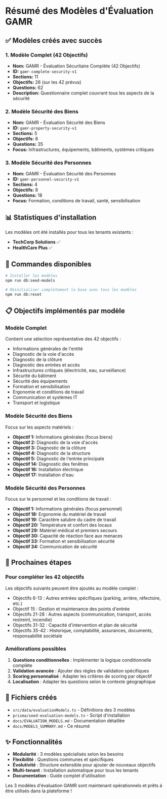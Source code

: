 # Résumé des Modèles d'Évaluation GAMR

## ✅ Modèles créés avec succès

### 1. Modèle Complet (42 Objectifs)
- **Nom:** GAMR - Évaluation Sécuritaire Complète (42 Objectifs)
- **ID:** `gamr-complete-security-v1`
- **Sections:** 11
- **Objectifs:** 26 (sur les 42 prévus)
- **Questions:** 62
- **Description:** Questionnaire complet couvrant tous les aspects de la sécurité

### 2. Modèle Sécurité des Biens
- **Nom:** GAMR - Évaluation Sécurité des Biens
- **ID:** `gamr-property-security-v1`
- **Sections:** 5
- **Objectifs:** 8
- **Questions:** 35
- **Focus:** Infrastructures, équipements, bâtiments, systèmes critiques

### 3. Modèle Sécurité des Personnes
- **Nom:** GAMR - Évaluation Sécurité des Personnes
- **ID:** `gamr-personnel-security-v1`
- **Sections:** 4
- **Objectifs:** 8
- **Questions:** 18
- **Focus:** Formation, conditions de travail, santé, sensibilisation

## 📊 Statistiques d'installation

Les modèles ont été installés pour tous les tenants existants :
- **TechCorp Solutions** ✅
- **HealthCare Plus** ✅

## 🔧 Commandes disponibles

```bash
# Installer les modèles
npm run db:seed-models

# Réinitialiser complètement la base avec tous les modèles
npm run db:reset
```

## 📋 Objectifs implémentés par modèle

### Modèle Complet
Contient une sélection représentative des 42 objectifs :
- Informations générales de l'entité
- Diagnostic de la voie d'accès
- Diagnostic de la clôture
- Diagnostic des entrées et accès
- Infrastructures critiques (électricité, eau, surveillance)
- Sécurité du bâtiment
- Sécurité des équipements
- Formation et sensibilisation
- Ergonomie et conditions de travail
- Communication et systèmes IT
- Transport et logistique

### Modèle Sécurité des Biens
Focus sur les aspects matériels :
- **Objectif 1:** Informations générales (focus biens)
- **Objectif 2:** Diagnostic de la voie d'accès
- **Objectif 3:** Diagnostic de la clôture
- **Objectif 4:** Diagnostic de la structure
- **Objectif 5:** Diagnostic de l'entrée principale
- **Objectif 14:** Diagnostic des fenêtres
- **Objectif 16:** Installation électrique
- **Objectif 17:** Installation d'eau

### Modèle Sécurité des Personnes
Focus sur le personnel et les conditions de travail :
- **Objectif 1:** Informations générales (focus personnel)
- **Objectif 18:** Ergonomie du matériel de travail
- **Objectif 19:** Caractère salubre du cadre de travail
- **Objectif 20:** Température et confort des locaux
- **Objectif 29:** Matériel médical et premiers secours
- **Objectif 30:** Capacité de réaction face aux menaces
- **Objectif 33:** Formation et sensibilisation sécurité
- **Objectif 34:** Communication de sécurité

## 🚀 Prochaines étapes

### Pour compléter les 42 objectifs
Les objectifs suivants peuvent être ajoutés au modèle complet :
- Objectifs 6-13 : Autres entrées spécifiques (parking, arrière, réfectoire, etc.)
- Objectif 15 : Gestion et maintenance des points d'entrée
- Objectifs 21-28 : Autres aspects (communication, transport, accès restreint, incendie)
- Objectifs 31-32 : Capacité d'intervention et plan de sécurité
- Objectifs 35-42 : Historique, comptabilité, assurances, documents, responsabilité sociétale

### Améliorations possibles
1. **Questions conditionnelles** : Implémenter la logique conditionnelle complète
2. **Validation avancée** : Ajouter des règles de validation spécifiques
3. **Scoring personnalisé** : Adapter les critères de scoring par objectif
4. **Localisation** : Adapter les questions selon le contexte géographique

## 📁 Fichiers créés

- `src/data/evaluationModels.ts` - Définitions des 3 modèles
- `prisma/seed-evaluation-models.ts` - Script d'installation
- `docs/EVALUATION_MODELS.md` - Documentation détaillée
- `docs/MODELS_SUMMARY.md` - Ce résumé

## ✨ Fonctionnalités

- **Modularité** : 3 modèles spécialisés selon les besoins
- **Flexibilité** : Questions communes et spécifiques
- **Évolutivité** : Structure extensible pour ajouter de nouveaux objectifs
- **Multi-tenant** : Installation automatique pour tous les tenants
- **Documentation** : Guide complet d'utilisation

Les 3 modèles d'évaluation GAMR sont maintenant opérationnels et prêts à être utilisés dans la plateforme !
